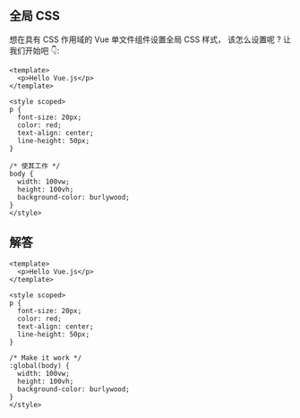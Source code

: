 ## 全局 CSS

想在具有 CSS 作用域的 Vue 单文件组件设置全局 CSS 样式， 该怎么设置呢 ? 让我们开始吧 👇:

```vue
<template>
  <p>Hello Vue.js</p>
</template>

<style scoped>
p {
  font-size: 20px;
  color: red;
  text-align: center;
  line-height: 50px;
}

/* 使其工作 */
body {
  width: 100vw;
  height: 100vh;
  background-color: burlywood;
}
</style>
```

## 解答

```vue
<template>
  <p>Hello Vue.js</p>
</template>

<style scoped>
p {
  font-size: 20px;
  color: red;
  text-align: center;
  line-height: 50px;
}

/* Make it work */
:global(body) {
  width: 100vw;
  height: 100vh;
  background-color: burlywood;
}
</style>
```
